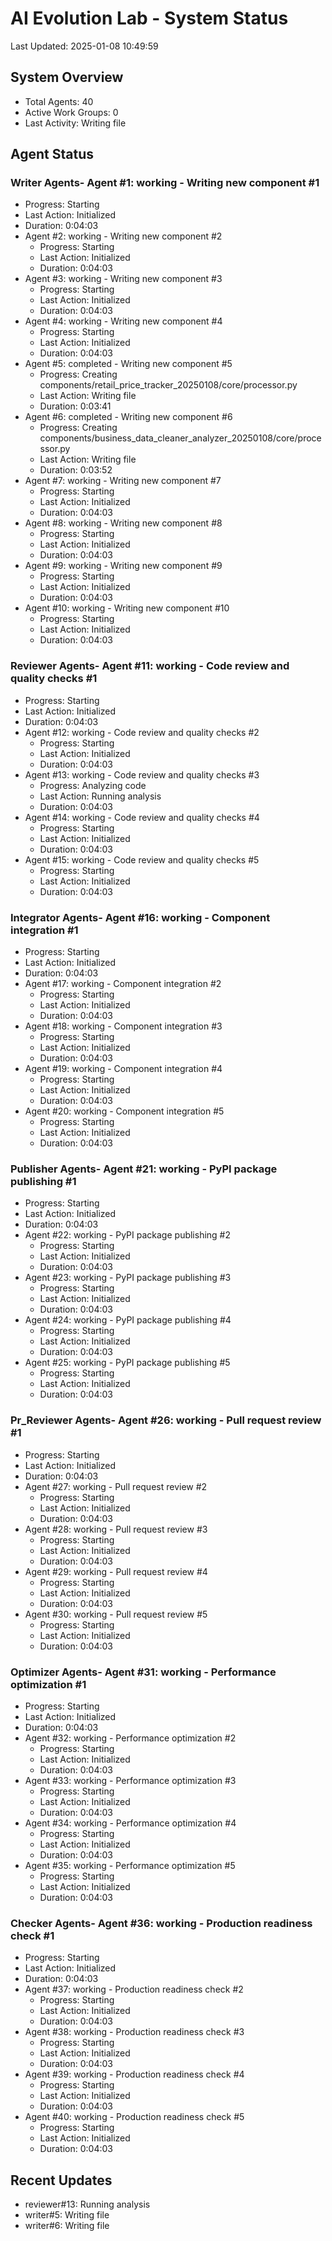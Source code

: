 # AI Evolution Lab - System Status
Last Updated: 2025-01-08 10:49:59

## System Overview
- Total Agents: 40
- Active Work Groups: 0
- Last Activity: Writing file

## Agent Status

### Writer Agents- Agent #1: working - Writing new component #1
  - Progress: Starting
  - Last Action: Initialized
  - Duration: 0:04:03
- Agent #2: working - Writing new component #2
  - Progress: Starting
  - Last Action: Initialized
  - Duration: 0:04:03
- Agent #3: working - Writing new component #3
  - Progress: Starting
  - Last Action: Initialized
  - Duration: 0:04:03
- Agent #4: working - Writing new component #4
  - Progress: Starting
  - Last Action: Initialized
  - Duration: 0:04:03
- Agent #5: completed - Writing new component #5
  - Progress: Creating components/retail_price_tracker_20250108/core/processor.py
  - Last Action: Writing file
  - Duration: 0:03:41
- Agent #6: completed - Writing new component #6
  - Progress: Creating components/business_data_cleaner_analyzer_20250108/core/processor.py
  - Last Action: Writing file
  - Duration: 0:03:52
- Agent #7: working - Writing new component #7
  - Progress: Starting
  - Last Action: Initialized
  - Duration: 0:04:03
- Agent #8: working - Writing new component #8
  - Progress: Starting
  - Last Action: Initialized
  - Duration: 0:04:03
- Agent #9: working - Writing new component #9
  - Progress: Starting
  - Last Action: Initialized
  - Duration: 0:04:03
- Agent #10: working - Writing new component #10
  - Progress: Starting
  - Last Action: Initialized
  - Duration: 0:04:03

### Reviewer Agents- Agent #11: working - Code review and quality checks #1
  - Progress: Starting
  - Last Action: Initialized
  - Duration: 0:04:03
- Agent #12: working - Code review and quality checks #2
  - Progress: Starting
  - Last Action: Initialized
  - Duration: 0:04:03
- Agent #13: working - Code review and quality checks #3
  - Progress: Analyzing code
  - Last Action: Running analysis
  - Duration: 0:04:03
- Agent #14: working - Code review and quality checks #4
  - Progress: Starting
  - Last Action: Initialized
  - Duration: 0:04:03
- Agent #15: working - Code review and quality checks #5
  - Progress: Starting
  - Last Action: Initialized
  - Duration: 0:04:03

### Integrator Agents- Agent #16: working - Component integration #1
  - Progress: Starting
  - Last Action: Initialized
  - Duration: 0:04:03
- Agent #17: working - Component integration #2
  - Progress: Starting
  - Last Action: Initialized
  - Duration: 0:04:03
- Agent #18: working - Component integration #3
  - Progress: Starting
  - Last Action: Initialized
  - Duration: 0:04:03
- Agent #19: working - Component integration #4
  - Progress: Starting
  - Last Action: Initialized
  - Duration: 0:04:03
- Agent #20: working - Component integration #5
  - Progress: Starting
  - Last Action: Initialized
  - Duration: 0:04:03

### Publisher Agents- Agent #21: working - PyPI package publishing #1
  - Progress: Starting
  - Last Action: Initialized
  - Duration: 0:04:03
- Agent #22: working - PyPI package publishing #2
  - Progress: Starting
  - Last Action: Initialized
  - Duration: 0:04:03
- Agent #23: working - PyPI package publishing #3
  - Progress: Starting
  - Last Action: Initialized
  - Duration: 0:04:03
- Agent #24: working - PyPI package publishing #4
  - Progress: Starting
  - Last Action: Initialized
  - Duration: 0:04:03
- Agent #25: working - PyPI package publishing #5
  - Progress: Starting
  - Last Action: Initialized
  - Duration: 0:04:03

### Pr_Reviewer Agents- Agent #26: working - Pull request review #1
  - Progress: Starting
  - Last Action: Initialized
  - Duration: 0:04:03
- Agent #27: working - Pull request review #2
  - Progress: Starting
  - Last Action: Initialized
  - Duration: 0:04:03
- Agent #28: working - Pull request review #3
  - Progress: Starting
  - Last Action: Initialized
  - Duration: 0:04:03
- Agent #29: working - Pull request review #4
  - Progress: Starting
  - Last Action: Initialized
  - Duration: 0:04:03
- Agent #30: working - Pull request review #5
  - Progress: Starting
  - Last Action: Initialized
  - Duration: 0:04:03

### Optimizer Agents- Agent #31: working - Performance optimization #1
  - Progress: Starting
  - Last Action: Initialized
  - Duration: 0:04:03
- Agent #32: working - Performance optimization #2
  - Progress: Starting
  - Last Action: Initialized
  - Duration: 0:04:03
- Agent #33: working - Performance optimization #3
  - Progress: Starting
  - Last Action: Initialized
  - Duration: 0:04:03
- Agent #34: working - Performance optimization #4
  - Progress: Starting
  - Last Action: Initialized
  - Duration: 0:04:03
- Agent #35: working - Performance optimization #5
  - Progress: Starting
  - Last Action: Initialized
  - Duration: 0:04:03

### Checker Agents- Agent #36: working - Production readiness check #1
  - Progress: Starting
  - Last Action: Initialized
  - Duration: 0:04:03
- Agent #37: working - Production readiness check #2
  - Progress: Starting
  - Last Action: Initialized
  - Duration: 0:04:03
- Agent #38: working - Production readiness check #3
  - Progress: Starting
  - Last Action: Initialized
  - Duration: 0:04:03
- Agent #39: working - Production readiness check #4
  - Progress: Starting
  - Last Action: Initialized
  - Duration: 0:04:03
- Agent #40: working - Production readiness check #5
  - Progress: Starting
  - Last Action: Initialized
  - Duration: 0:04:03


## Recent Updates
- reviewer#13: Running analysis
- writer#5: Writing file
- writer#6: Writing file
